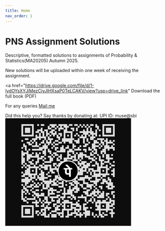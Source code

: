 ```yaml
---
title: Home
nav_order: 1
---
```


# PNS Assignment Solutions

Descriptive, formatted solutions to assignments of Probability & Statistics(MA20205) Autumn 2025.

New solutions will be uploaded within one week of receiving the assignment.

<a href="https://drive.google.com/file/d/1-lydOYsXYJiMezCjyJIHXsaP0TeLCAKV/view?usp=drive_link" Download the full book (PDF)</a>

For any queries [ Mail me](mailto:yourname@example.com?subject=Regarding%20your%20PNS%20solutions&body=Hello%20Musaib,)


Did this help you? Say thanks by donating at:
UPI ID: muse@sbi
![upi qr](upiqr.jpg)
